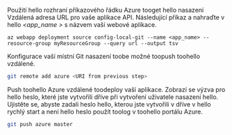 Použití hello rozhraní příkazového řádku Azure tooget hello nasazení Vzdálená adresa URL pro vaše aplikace API. Následující příkaz a nahraďte v hello  *\<app_name >* s názvem vaší webové aplikace.

```azurecli-interactive
az webapp deployment source config-local-git --name <app_name> --resource-group myResourceGroup --query url --output tsv
```

Konfigurace vaší místní Git nasazení toobe možné toopush toohello vzdálené.

```bash
git remote add azure <URI from previous step>
```

Push toohello Azure vzdálené toodeploy vaší aplikace. Zobrazí se výzva pro hello heslo, které jste vytvořili dříve při vytvoření uživatele nasazení hello. Ujistěte se, abyste zadali heslo hello, kterou jste vytvořili v dříve v hello rychlý start a není hello heslo použít toolog v toohello portálu Azure.

```bash
git push azure master
```
